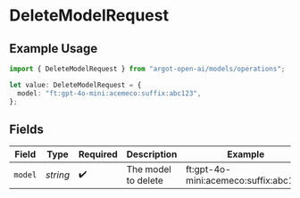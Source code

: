 # DeleteModelRequest

## Example Usage

```typescript
import { DeleteModelRequest } from "argot-open-ai/models/operations";

let value: DeleteModelRequest = {
  model: "ft:gpt-4o-mini:acemeco:suffix:abc123",
};
```

## Fields

| Field                                | Type                                 | Required                             | Description                          | Example                              |
| ------------------------------------ | ------------------------------------ | ------------------------------------ | ------------------------------------ | ------------------------------------ |
| `model`                              | *string*                             | :heavy_check_mark:                   | The model to delete                  | ft:gpt-4o-mini:acemeco:suffix:abc123 |